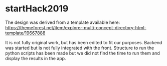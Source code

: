 # startHack2019

The design was derived from a template available here:
https://themeforest.net/item/explorer-multi-concept-directory-html-template/19667888

It is not fully original work, but has been edited to fit our purposes.
Backend was started but is not fully integrated with the front. 
Structure to run the python scripts has been made but we did not find the time to run them and display the results in the app. 
